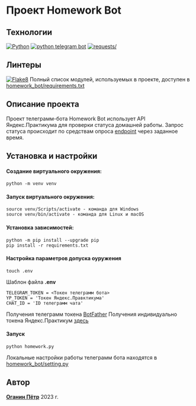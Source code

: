 # Проект Homework Bot
## Технологии
[![Python](https://img.shields.io/badge/-Python-464646?style=flat&logo=Python&logoColor=56C0C0&color=gray)](https://www.python.org/) [![python telegram bot](https://img.shields.io/badge/Python%20telegram%20bot-464646?style=flat&logo=telegram&logoColor=56C0C0&color=gray)](https://github.com/python-telegram-bot/python-telegram-bot) [![requests/](https://img.shields.io/badge/-Requests-464646?style=flat&logo=pypi&logoColor=56C0C0&color=gray)](https://pypi.org/project/requests/)
## Линтеры
[![Flake8](https://img.shields.io/badge/-Flake8-464646?style=flat&logo=flake8&logoColor=56C0C0&color=gray)](https://flake8.pycqa.org/)
Полный список модулей, используемых в проекте, доступен в [homework_bot/requirements.txt](https://github.com/NECROshizo/homework_bot/blob/master/requirements.txt)
## Описание проекта
Проект телеграмм-бота Homework Bot использует API Яндекс.Практикума для проверки статуса домашней работы. Запрос статуса происходит по средствам опроса [endpoint](https://practicum.yandex.ru/api/user_api/homework_statuses/) через заданное время.

## Установка и настройки
#### Создание виртуального окружения:

```
python -m venv venv
```

#### Запуск виртуального окружения:

```
source venv/Scripts/activate - команда для Windows
source venv/bin/activate - команда для Linux и macOS
```
#### Установка зависимостей:

```
python -m pip install --upgrade pip
pip install -r requirements.txt
```
#### Настройка параметров допуска оуружения
```
touch .env
```
Шаблон файла **.env**
```
TELEGRAM_TOKEN = <Токен телеграмм бота>
YP_TOKEN = 'Токен Яндекс.Правктикума'
CHAT_ID = 'ID телеграмм чата'
```
Получения телеграмм токена [BotFather](https://t.me/botfather)
Получения индивидуально токена Яндекс.Практикум [здесь]( https://oauth.yandex.ru/authorize?response_type=token&client_id=1d0b9dd4d652455a9eb710d450ff456a)
#### Запуск
```
python homework.py
```
Локальные настройки работы телеграмм бота находятся в [homework_bot/setting.py](https://github.com/NECROshizo/homework_bot/blob/master/setting.py)
## Автор
[**Оганин Пётр**](https://github.com/NECROshizo) 
2023 г.